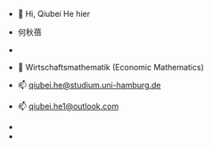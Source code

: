 - 👋 Hi,  Qiubei He   hier
-  何秋蓓
- 
- 🌱 Wirtschaftsmathematik (Economic Mathematics)

- 📫 qiubei.he@studium.uni-hamburg.de
- 📫  qiubei.he1@outlook.com
-    
- 


<!---
Qiubei-HE/Qiubei-HE is a ✨ special ✨ repository because its `README.md` (this file) appears on your GitHub profile.
You can click the Preview link to take a look at your changes.
--->
